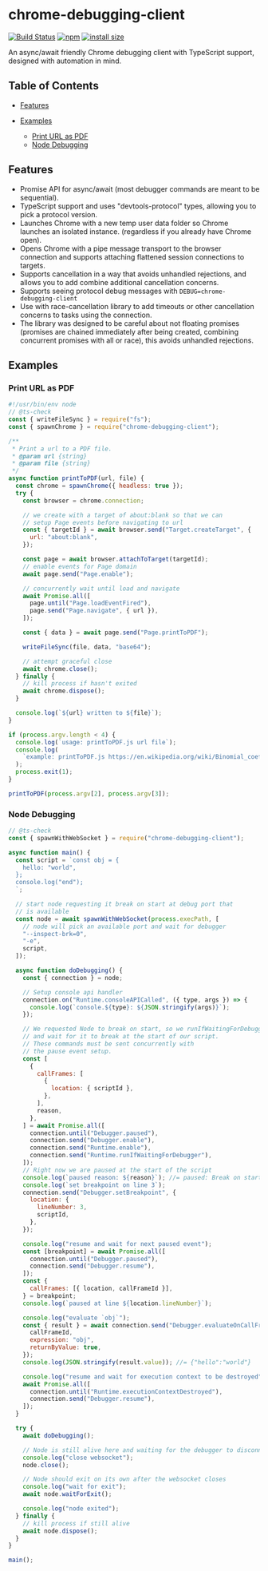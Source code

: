 # chrome-debugging-client

[![Build Status](https://travis-ci.org/tracerbench/chrome-debugging-client.svg?branch=master)](https://travis-ci.org/tracerbench/chrome-debugging-client)
[![npm](https://img.shields.io/npm/v/chrome-debugging-client.svg)](https://www.npmjs.com/package/chrome-debugging-client)
[![install size](https://packagephobia.now.sh/badge?p=chrome-debugging-client)](https://packagephobia.now.sh/result?p=chrome-debugging-client)

An async/await friendly Chrome debugging client with TypeScript support,
designed with automation in mind.

## Table of Contents

-   [Features](#features)

-   [Examples](#examples)

    -   [Print URL as PDF](#print-url-as-pdf)
    -   [Node Debugging](#node-debugging)

## Features

-   Promise API for async/await (most debugger commands are meant to be sequential).
-   TypeScript support and uses "devtools-protocol" types, allowing you to pick a protocol version.
-   Launches Chrome with a new temp user data folder so Chrome launches an isolated instance.
    (regardless if you already have Chrome open).
-   Opens Chrome with a pipe message transport to the browser connection and supports
    attaching flattened session connections to targets.
-   Supports cancellation in a way that avoids unhandled rejections, and allows you to add combine
    additional cancellation concerns.
-   Supports seeing protocol debug messages with `DEBUG=chrome-debugging-client`
-   Use with race-cancellation library to add timeouts or other cancellation concerns to tasks
    using the connection.
-   The library was designed to be careful about not floating promises (promises are
    chained immediately after being created, combining concurrent promises with all
    or race), this avoids unhandled rejections.

## Examples

### Print URL as PDF

```js file=examples/printToPDF.js
#!/usr/bin/env node
// @ts-check
const { writeFileSync } = require("fs");
const { spawnChrome } = require("chrome-debugging-client");

/**
 * Print a url to a PDF file.
 * @param url {string}
 * @param file {string}
 */
async function printToPDF(url, file) {
  const chrome = spawnChrome({ headless: true });
  try {
    const browser = chrome.connection;

    // we create with a target of about:blank so that we can
    // setup Page events before navigating to url
    const { targetId } = await browser.send("Target.createTarget", {
      url: "about:blank",
    });

    const page = await browser.attachToTarget(targetId);
    // enable events for Page domain
    await page.send("Page.enable");

    // concurrently wait until load and navigate
    await Promise.all([
      page.until("Page.loadEventFired"),
      page.send("Page.navigate", { url }),
    ]);

    const { data } = await page.send("Page.printToPDF");

    writeFileSync(file, data, "base64");

    // attempt graceful close
    await chrome.close();
  } finally {
    // kill process if hasn't exited
    await chrome.dispose();
  }

  console.log(`${url} written to ${file}`);
}

if (process.argv.length < 4) {
  console.log(`usage: printToPDF.js url file`);
  console.log(
    `example: printToPDF.js https://en.wikipedia.org/wiki/Binomial_coefficient Binomial_coefficient.pdf`,
  );
  process.exit(1);
}

printToPDF(process.argv[2], process.argv[3]);

```

### Node Debugging

```js file=examples/nodeDebug.js
// @ts-check
const { spawnWithWebSocket } = require("chrome-debugging-client");

async function main() {
  const script = `const obj = {
    hello: "world",
  };
  console.log("end");
  `;

  // start node requesting it break on start at debug port that
  // is available
  const node = await spawnWithWebSocket(process.execPath, [
    // node will pick an available port and wait for debugger
    "--inspect-brk=0",
    "-e",
    script,
  ]);

  async function doDebugging() {
    const { connection } = node;

    // Setup console api handler
    connection.on("Runtime.consoleAPICalled", ({ type, args }) => {
      console.log(`console.${type}: ${JSON.stringify(args)}`);
    });

    // We requested Node to break on start, so we runIfWaitingForDebugger
    // and wait for it to break at the start of our script.
    // These commands must be sent concurrently with
    // the pause event setup.
    const [
      {
        callFrames: [
          {
            location: { scriptId },
          },
        ],
        reason,
      },
    ] = await Promise.all([
      connection.until("Debugger.paused"),
      connection.send("Debugger.enable"),
      connection.send("Runtime.enable"),
      connection.send("Runtime.runIfWaitingForDebugger"),
    ]);
    // Right now we are paused at the start of the script
    console.log(`paused reason: ${reason}`); //= paused: Break on start
    console.log(`set breakpoint on line 3`);
    connection.send("Debugger.setBreakpoint", {
      location: {
        lineNumber: 3,
        scriptId,
      },
    });

    console.log("resume and wait for next paused event");
    const [breakpoint] = await Promise.all([
      connection.until("Debugger.paused"),
      connection.send("Debugger.resume"),
    ]);
    const {
      callFrames: [{ location, callFrameId }],
    } = breakpoint;
    console.log(`paused at line ${location.lineNumber}`);

    console.log("evaluate `obj`");
    const { result } = await connection.send("Debugger.evaluateOnCallFrame", {
      callFrameId,
      expression: "obj",
      returnByValue: true,
    });
    console.log(JSON.stringify(result.value)); //= {"hello":"world"}

    console.log("resume and wait for execution context to be destroyed");
    await Promise.all([
      connection.until("Runtime.executionContextDestroyed"),
      connection.send("Debugger.resume"),
    ]);
  }

  try {
    await doDebugging();

    // Node is still alive here and waiting for the debugger to disconnect
    console.log("close websocket");
    node.close();

    // Node should exit on its own after the websocket closes
    console.log("wait for exit");
    await node.waitForExit();

    console.log("node exited");
  } finally {
    // kill process if still alive
    await node.dispose();
  }
}

main();

```
